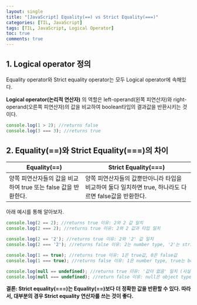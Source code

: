 ```yaml
---
layout: single
title: "[JavaScript] Equality(==) vs Strict Equality(===)"
categories: [TIL, JavaScript]
tags: [TIL, JavaScript, Logical Operator]
toc: true
comments: true
---
```


## 1. Logical operator 정의
Equality operator와 Strict equality operator는 모두 Logical operator에 속해있다. 

**Logical operator(논리적 연산자)** 의 역할은 left-operand(왼쪽 피연산자)와 right-operand(오른쪽 피연산자)의 값을 비교하여 boolean타입의 결과값을 반환시키는 것이다.
```javascript
console.log(1 > 2); //returns false 
console.log(3 === 3); //returns true 
```

## 2. Equality(==)와 Strict Equality(===)의 차이

Equality(==) | Strict Equality(===)
--- | ---
양쪽 피연산자들의 값을 비교하여 true 또는 false 값을 반환한다. | 양쪽 피연산자들의 값뿐만아니라 타입을 비교하여 둘다 일치하면 true, 하나라도 다르면 false값을 반환한다. 

아래 예시를 통해 알아보자. 
```javascript
console.log(2 == 2); //returns true 이유: 2와 2 값 일치
console.log(2 === 2); //returns true 이유: 2와 2 값과 타입 일치

console.log(2 == '2'); //returns true 이유: 2와 '2' 값 일치 
console.log(2 === '2'); //returns false 이유: 2는 number type, '2'는 string type 

console.log(1 == true); //returns true 이유: 1은 true값, 0은 false값
console.log(1 === true); //returns false 이유: 1은 number type, true는 boolean type

console.log(null == undefined); //returns true 이유: '값이 없음' 일치 (사실 null과 undefined값은 다르지만, JavaScript는 둘다 '값이 없음'을 나타내므로 상대적으로 같다고 계산한다.) 
console.log(null === undefined); //return false 이유: null은 object type, undefined는 undefined type
```

**결론: Strict equality(===)는 Equality(==)보다 더 정확한 값을 반환할 수 있다. 따라서, 대부분의 경우 Strict equality 연산자를 쓰는 것이 좋다.** 
